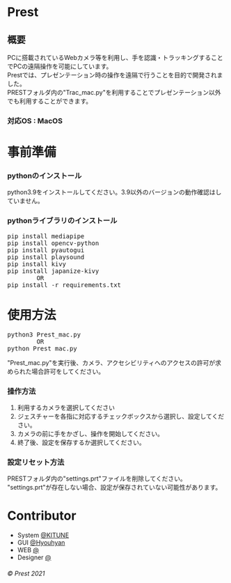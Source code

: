 # Prest

## 概要
PCに搭載されているWebカメラ等を利用し、手を認識・トラッキングすることでPCの遠隔操作を可能にしています。  
Prestでは、プレゼンテーション時の操作を遠隔で行うことを目的で開発されました。  
PRESTフォルダ内の"Trac_mac.py"を利用することでプレゼンテーション以外でも利用することができます。  
### 対応OS : MacOS

# 事前準備
### pythonのインストール
python3.9をインストールしてください。3.9以外のバージョンの動作確認はしていません。
### pythonライブラリのインストール
<pre>
pip install mediapipe
pip install opencv-python
pip install pyautogui
pip install playsound
pip install kivy
pip install japanize-kivy
        OR
pip install -r requirements.txt
</pre>

# 使用方法
<pre>
python3 Prest_mac.py
        OR
python Prest_mac.py
</pre>
"Prest_mac.py"を実行後、カメラ、アクセシビリティへのアクセスの許可が求められた場合許可をしてください。  
### 操作方法
1. 利用するカメラを選択してください
2. ジェスチャーを各指に対応するチェックボックスから選択し、設定してください。
3. カメラの前に手をかざし、操作を開始してください。
4. 終了後、設定を保存するか選択してください。
### 設定リセット方法
PRESTフォルダ内の"settings.prt"ファイルを削除してください。  
"settings.prt"が存在しない場合、設定が保存されていない可能性があります。

# Contributor
- System [@KlTUNE](https://github.com/KlTUNE)
- GUI [@Hyouhyan](https://github.com/hyouhyan)
- WEB [@]()
- Designer [@]()

###### ©︎ Prest 2021

